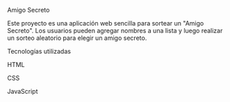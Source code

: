 Amigo Secreto

Este proyecto es una aplicación web sencilla para sortear un "Amigo Secreto". Los usuarios pueden agregar nombres a una lista y luego realizar un sorteo aleatorio para elegir un amigo secreto.

Tecnologías utilizadas

HTML

CSS

JavaScript

